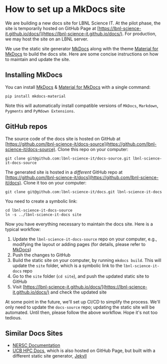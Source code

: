 # How to set up a MkDocs site

We are building a new docs site for LBNL Science IT. At the pilot phase, the site is temporarily hosted on GitHub Page at  [https://lbnl-science-it.github.io/docs/](https://lbnl-science-it.github.io/docs/). For production, we may host the site on an LBNL server.

We use the static site generator [MkDocs](https://www.mkdocs.org/) along with the theme [Material for MkDocs](https://squidfunk.github.io/mkdocs-material/) to build the docs site. Here are some concise instructions on how to maintain and update the site.

## Installing MkDocs

You can install [MkDocs](https://www.mkdocs.org/) & [Material for MkDocs](https://squidfunk.github.io/mkdocs-material/) with a single command:

```
pip install mkdocs-material
```

Note this will automatically install compatible versions of `MkDocs`, `Markdown`, `Pygments` and `PyMdown Extensions`.

## GitHub repos

The source code of the docs site is hosted on GitHub at [https://github.com/lbnl-science-it/docs-source](https://github.com/lbnl-science-it/docs-source). Clone this repo on your computer:

```
git clone git@github.com:lbnl-science-it/docs-source.git lbnl-science-it-docs-source
```

The generated site is hosted in a *different* GitHub repo at [https://github.com/lbnl-science-it/docs](https://github.com/lbnl-science-it/docs). Clone it too on your computer:

```
git clone git@github.com:lbnl-science-it/docs.git lbnl-science-it-docs
```

You need to create a symbolic link:

```
cd lbnl-science-it-docs-source
ln -s ../lbnl-science-it-docs site
```

Now you have everything necessary to maintain the docs site. Here is a typical workflow:

1. Update the `lbnl-science-it-docs-source` repo on your computer, e.g., modifying the layout or adding pages (for details, please refer to [MkDocs](https://www.mkdocs.org/))
2. Push the changes to GitHub
3. Build the static site on your computer, by running `mkdocs build`. This will update the `site` folder, which is a symbolic link to the `lbnl-science-it-docs` repo
4. Go to the `site` folder (`cd site`), and push the updated static site to GitHub
5. Visit [https://lbnl-science-it.github.io/docs/](https://lbnl-science-it.github.io/docs/) and check the updated site

At some point in the future, we'll set up CI/CD to simplify the process. We'll only need to update the `docs-source` repo; updating the static site will be automated. Until then, please follow the above workflow. Hope it's not too tedious. 

## Similar Docs Sites

* [NERSC Documentation](https://docs.nersc.gov/)
* [UCB HPC Docs](https://docs-research-it.berkeley.edu/services/high-performance-computing/), which is also hosted on GitHub Page, but built with a different static site generator, [Jekyll](https://jekyllrb.com/)